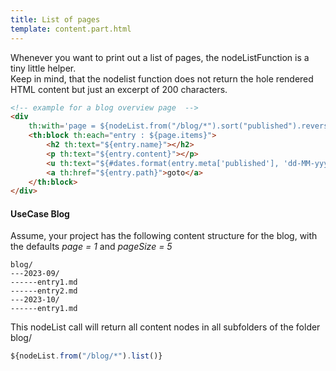 ```yaml
---
title: List of pages
template: content.part.html
---
```


Whenever you want to print out a list of pages, the nodeListFunction is a tiny little helper.  
Keep in mind, that the nodelist function does not return the hole rendered HTML content but just an excerpt of 200 characters.

```html
<!-- example for a blog overview page  -->
<div
	th:with='page = ${nodeList.from("/blog/*").sort("published").reverse(true).page(1).size(5).list()}'>
	<th:block th:each="entry : ${page.items}">
		<h2 th:text="${entry.name}"></h2>
		<p th:text="${entry.content}"></p>
		<u th:text="${#dates.format(entry.meta['published'], 'dd-MM-yyyy HH:mm')}"></u>
		<a th:href="${entry.path}">goto</a>
	</th:block>
</div>
```

#### UseCase Blog
Assume, your project has the following content structure for the blog, with the defaults _page = 1_ and _pageSize = 5_
```
blog/
---2023-09/
------entry1.md
------entry2.md
---2023-10/
------entry1.md
```
This nodeList call will return all content nodes in all subfolders of the folder blog/
```javascript
${nodeList.from("/blog/*").list()}
```
